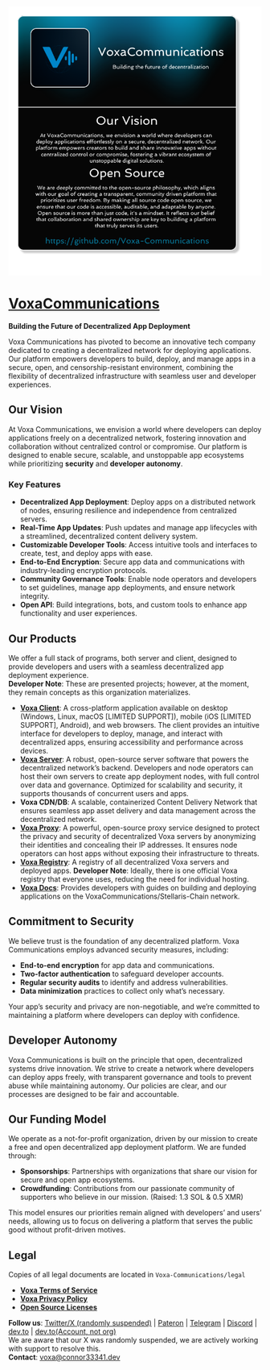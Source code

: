 <p><img align="center" src="card.png"></p>

# [VoxaCommunications](https://voxacommunications-website.pages.dev/)

**Building the Future of Decentralized App Deployment**

Voxa Communications has pivoted to become an innovative tech company dedicated to creating a decentralized network for deploying applications. Our platform empowers developers to build, deploy, and manage apps in a secure, open, and censorship-resistant environment, combining the flexibility of decentralized infrastructure with seamless user and developer experiences.

## Our Vision
At Voxa Communications, we envision a world where developers can deploy applications freely on a decentralized network, fostering innovation and collaboration without centralized control or compromise. Our platform is designed to enable secure, scalable, and unstoppable app ecosystems while prioritizing **security** and **developer autonomy**.

### Key Features
- **Decentralized App Deployment**: Deploy apps on a distributed network of nodes, ensuring resilience and independence from centralized servers.
- **Real-Time App Updates**: Push updates and manage app lifecycles with a streamlined, decentralized content delivery system.
- **Customizable Developer Tools**: Access intuitive tools and interfaces to create, test, and deploy apps with ease.
- **End-to-End Encryption**: Secure app data and communications with industry-leading encryption protocols.
- **Community Governance Tools**: Enable node operators and developers to set guidelines, manage app deployments, and ensure network integrity.
- **Open API**: Build integrations, bots, and custom tools to enhance app functionality and user experiences.

## Our Products
We offer a full stack of programs, both server and client, designed to provide developers and users with a seamless decentralized app deployment experience.  
**Developer Note**: These are presented projects; however, at the moment, they remain concepts as this organization materializes.
- **[Voxa Client](https://github.com/Voxa-Communications/VoxaCommunications-Client)**: A cross-platform application available on desktop (Windows, Linux, macOS [LIMITED SUPPORT]), mobile (iOS [LIMITED SUPPORT], Android), and web browsers. The client provides an intuitive interface for developers to deploy, manage, and interact with decentralized apps, ensuring accessibility and performance across devices.
- **[Voxa Server](https://github.com/Voxa-Communications/VoxaCommunications-Server)**: A robust, open-source server software that powers the decentralized network’s backend. Developers and node operators can host their own servers to create app deployment nodes, with full control over data and governance. Optimized for scalability and security, it supports thousands of concurrent users and apps.
- **Voxa CDN/DB**: A scalable, containerized Content Delivery Network that ensures seamless app asset delivery and data management across the decentralized network.
- **[Voxa Proxy](https://github.com/Voxa-Communications/VoxaCommunications-Proxy)**: A powerful, open-source proxy service designed to protect the privacy and security of decentralized Voxa servers by anonymizing their identities and concealing their IP addresses. It ensures node operators can host apps without exposing their infrastructure to threats.
- **[Voxa Registry](https://github.com/Voxa-Communications/VoxaCommunications-Registry)**: A registry of all decentralized Voxa servers and deployed apps. **Developer Note**: Ideally, there is one official Voxa registry that everyone uses, reducing the need for individual hosting.
- **[Voxa Docs](https://voxacommunications-website.pages.dev/#docs)**: Provides developers with guides on building and deploying applications on the VoxaCommunications/Stellaris-Chain network.

## Commitment to Security
We believe trust is the foundation of any decentralized platform. Voxa Communications employs advanced security measures, including:
- **End-to-end encryption** for app data and communications.
- **Two-factor authentication** to safeguard developer accounts.
- **Regular security audits** to identify and address vulnerabilities.
- **Data minimization** practices to collect only what’s necessary.

Your app’s security and privacy are non-negotiable, and we’re committed to maintaining a platform where developers can deploy with confidence.

## Developer Autonomy
Voxa Communications is built on the principle that open, decentralized systems drive innovation. We strive to create a network where developers can deploy apps freely, with transparent governance and tools to prevent abuse while maintaining autonomy. Our policies are clear, and our processes are designed to be fair and accountable.

## Our Funding Model
We operate as a not-for-profit organization, driven by our mission to create a free and open decentralized app deployment platform. We are funded through:
- **Sponsorships**: Partnerships with organizations that share our vision for secure and open app ecosystems.
- **Crowdfunding**: Contributions from our passionate community of supporters who believe in our mission. (Raised: 1.3 SOL & 0.5 XMR)

This model ensures our priorities remain aligned with developers’ and users’ needs, allowing us to focus on delivering a platform that serves the public good without profit-driven motives.

<!--## Join Us
Be part of the Voxa Communications revolution! Whether you’re a developer, node operator, or innovator, our platform is for you. Sign up for our beta at [Voxa-Communications](https://voxa-communications.github.io) and help shape the future of decentralized app deployment.-->

## Legal
Copies of all legal documents are located in `Voxa-Communications/legal`
- **[Voxa Terms of Service](https://github.com/Voxa-Communications/legal/raw/refs/heads/main/documents/TOS.txt)**
- **[Voxa Privacy Policy](https://github.com/Voxa-Communications/legal/raw/refs/heads/main/documents/PrivacyPolicy.txt)**
- **[Open Source Licenses]()**

**Follow us**: [Twitter/X (randomly suspended)](https://x.com/VoxaOffical) | [Pateron](https://patreon.com/VoxaCommunications) | [Telegram](https://t.me/voxacommunications) | [Discord](https://discord.gg/EDtPX5E4D4) | [dev.to](https://dev.to/voxacommunications) | [dev.to(Account, not org)](https://dev.to/voxacommunications-account) \
We are aware that our X was randomly suspended, we are actively working with support to resolve this. \
**Contact**: voxa@connor33341.dev
